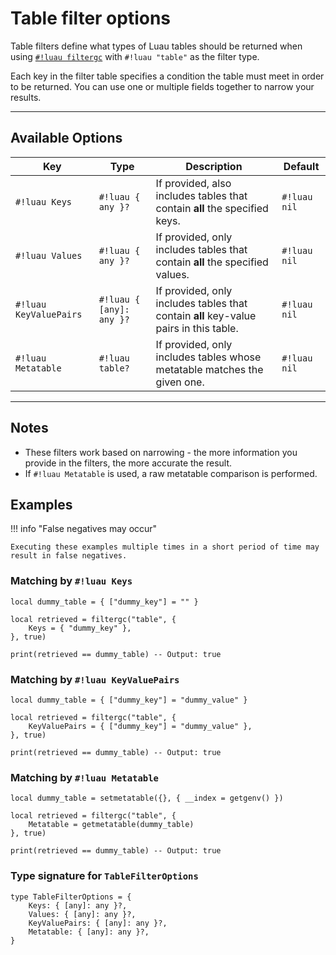 # Table filter options

Table filters define what types of Luau tables should be returned when using [`#!luau filtergc`](./README.md) with `#!luau "table"` as the filter type.

Each key in the filter table specifies a condition the table must meet in order to be returned. You can use one or multiple fields together to narrow your results.

---

## Available Options

| Key                    | Type                     | Description                                                                           | Default      |
| ---------------------- | ------------------------ | ------------------------------------------------------------------------------------- | ------------ |
| `#!luau Keys`          | `#!luau { any }?`        | If provided, also includes tables that contain **all** the specified keys.            | `#!luau nil` |
| `#!luau Values`        | `#!luau { any }?`        | If provided, only includes tables that contain **all** the specified values.          | `#!luau nil` |
| `#!luau KeyValuePairs` | `#!luau { [any]: any }?` | If provided, only includes tables that contain **all** key-value pairs in this table. | `#!luau nil` |
| `#!luau Metatable`     | `#!luau table?`          | If provided, only includes tables whose metatable matches the given one.              | `#!luau nil` |

---

## Notes

- These filters work based on narrowing - the more information you provide in the filters, the more accurate the result.
- If `#!luau Metatable` is used, a raw metatable comparison is performed.

## Examples

!!! info "False negatives may occur"

    Executing these examples multiple times in a short period of time may result in false negatives.

### Matching by `#!luau Keys`

```luau title="Matching a table by key" linenums="1"
local dummy_table = { ["dummy_key"] = "" }

local retrieved = filtergc("table", {
    Keys = { "dummy_key" },
}, true)

print(retrieved == dummy_table) -- Output: true
```

### Matching by `#!luau KeyValuePairs`

```luau title="Matching a table by key-value pairs" linenums="1"
local dummy_table = { ["dummy_key"] = "dummy_value" }

local retrieved = filtergc("table", {
    KeyValuePairs = { ["dummy_key"] = "dummy_value" },
}, true)

print(retrieved == dummy_table) -- Output: true
```

### Matching by `#!luau Metatable`

```luau title="Matching a table by metatable" linenums="1"
local dummy_table = setmetatable({}, { __index = getgenv() })

local retrieved = filtergc("table", { 
    Metatable = getmetatable(dummy_table) 
}, true)

print(retrieved == dummy_table) -- Output: true
```

### Type signature for `TableFilterOptions`

```luau title="" linenums="1"
type TableFilterOptions = {
    Keys: { [any]: any }?,
    Values: { [any]: any }?,
    KeyValuePairs: { [any]: any }?,
    Metatable: { [any]: any }?,
}
```
